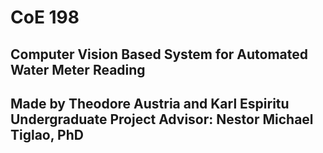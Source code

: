 # CoE 198  

## Computer Vision Based System for Automated Water Meter Reading  
Made by Theodore Austria and Karl Espiritu  
Undergraduate Project Advisor: Nestor Michael Tiglao, PhD
-------------------------------------------------------------------------------------------------------------

